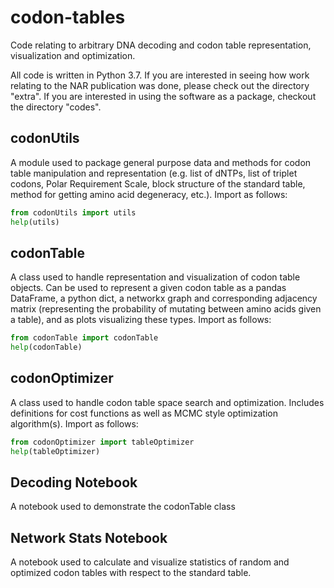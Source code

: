 # codon-tables
Code relating to arbitrary DNA decoding and codon table representation, visualization and optimization.

All code is written in Python 3.7. If you are interested in seeing how work relating to the NAR publication was done, please check out the directory "extra". If you are interested in using the software as a package, checkout the directory "codes".

## codonUtils
A module used to package general purpose data and methods for codon table manipulation and representation (e.g. list of dNTPs, list of triplet codons, Polar Requirement Scale, block structure of the standard table, method for getting amino acid degeneracy, etc.). Import as follows:
```python
from codonUtils import utils
help(utils)
```
## codonTable
A class used to handle representation and visualization of codon table objects. Can be used to represent a given codon table as a pandas DataFrame, a python dict, a networkx graph and corresponding adjacency matrix (representing the probability of mutating between amino acids given a table), and as plots visualizing these types. Import as follows:
```python
from codonTable import codonTable
help(codonTable)
``` 

## codonOptimizer
A class used to handle codon table space search and optimization. Includes definitions for cost functions as well as MCMC style optimization algorithm(s). Import as follows:
```python
from codonOptimizer import tableOptimizer
help(tableOptimizer)
```

## Decoding Notebook
A notebook used to demonstrate the codonTable class

## Network Stats Notebook
A notebook used to calculate and visualize statistics of random and optimized codon tables with respect to the standard table.
